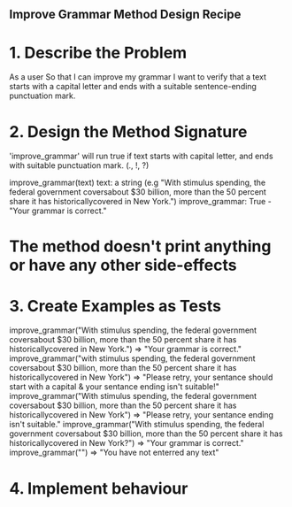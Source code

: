 ## Improve Grammar Method Design Recipe

# 1. Describe the Problem

As a user
So that I can improve my grammar
I want to verify that a text starts with a capital letter and ends with a suitable sentence-ending punctuation mark.

# 2. Design the Method Signature

'improve_grammar' will run true if text starts with capital letter, and ends with suitable punctuation mark. (., !, ?)

improve_grammar(text)
text: a string (e.g "With stimulus spending, the federal government coversabout $30 billion, more than the 50 percent share it has historicallycovered in New York.")
improve_grammar: True - "Your grammar is correct."

# The method doesn't print anything or have any other side-effects

# 3. Create Examples as Tests

improve_grammar("With stimulus spending, the federal government coversabout $30 billion, more than the 50 percent share it has historicallycovered in New York.") => "Your grammar is correct."
improve_grammar("with stimulus spending, the federal government coversabout $30 billion, more than the 50 percent share it has historicallycovered in New York") => "Please retry, your sentance should start with a capital & your sentance ending isn't suitable!"
improve_grammar("With stimulus spending, the federal government coversabout $30 billion, more than the 50 percent share it has historicallycovered in New York") => "Please retry, your sentance ending isn't suitable."
improve_grammar("With stimulus spending, the federal government coversabout $30 billion, more than the 50 percent share it has historicallycovered in New York?") => "Your grammar is correct."
improve_grammar("") => "You have not enterred any text"

# 4. Implement behaviour 


